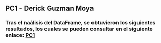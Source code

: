 ## PC1 - Derick Guzman Moya
### Tras el naálisis del DataFrame, se obtuvieron los siguientes resultados, los cuales se pueden consultar en el siguiente enlace: [PC1](https://derick047.github.io/PC1/)

